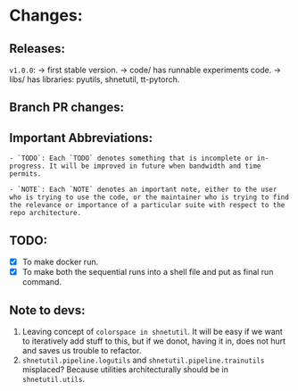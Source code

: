 # Changes:

## Releases:
`v1.0.0`:
-> first stable version.
-> code/ has runnable experiments code.
-> libs/ has libraries: pyutils, shnetutil, tt-pytorch.

## Branch PR changes:

## Important Abbreviations:
	- `TODO`: Each `TODO` denotes something that is incomplete or in-progress. It will be improved in future when bandwidth and time permits.

	- `NOTE`: Each `NOTE` denotes an important note, either to the user who is trying to use the code, or the maintainer who is trying to find the relevance or importance of a particular suite with respect to the repo architecture. 


## TODO:
- [x] To make docker run.
- [x] To make both the sequential runs into a shell file and put as final run command.

## Note to devs:
1. Leaving concept of `colorspace in shnetutil`. It will be easy if we want to iteratively add stuff to this, but if we donot, having it in, does not hurt and saves us trouble to refactor.
2. `shnetutil.pipeline.logutils` and `shnetutil.pipeline.trainutils` misplaced? Because utilities architecturally should be in `shnetutil.utils`.
